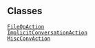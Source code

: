 ## Classes

<a href="../object/FileOpAction.html#FileOpAction"
target="main"><code>FileOpAction</code></a>  
<a
href="../object/ImplicitConversationAction.html#ImplicitConversationAction"
target="main"><code>ImplicitConversationAction</code></a>  
<a href="../object/MiscConvAction.html#MiscConvAction"
target="main"><code>MiscConvAction</code></a>  
